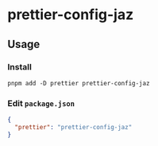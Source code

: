 # prettier-config-jaz

## Usage

### Install

```
pnpm add -D prettier prettier-config-jaz
```

### Edit `package.json`

```json
{
  "prettier": "prettier-config-jaz"
}
```
